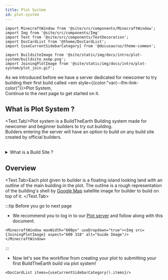 ```yaml
---
title: Plot System
id: plot-system
---
```

```mdx-code-block
import MinecraftWindow from '@site/src/components/MinecraftWindow';
import Img from '@site/src/components/Img'
import Text from '@site/src/components/TextDecoration';
import DocCardList from '@theme/DocCardList';
import {useCurrentSidebarCategory} from '@docusaurus/theme-common';

import BuildsiteImage from '@site/static/img/docs/intro/plot-system/buildsite_exmp.png';
import JoiningPlotImage from '@site/static/img/docs/intro/plot-system/plot_join.gif';
```
<!-- Brief Intro -->
As we introduced before we have a server dedicated for newcomer to try building their first build called <em style={{color:"var(--ifm-link-color)"}}>Plot System</em>,<br/>
Continue to the next page to get started on it.

<!-- Main Topic -->
## What is Plot System ?
<Text.Tab/>Plot system is a BuildTheEarth Building system made for newcomer and beginner builders to try out building.<br/>
Builders entering the server will have an option to build on any build site created by official builders.<br/><br/>
<details><summary>What is a Build Site ?</summary>

Build site is an on-going team project in every country we're building on(ASEAN).<br/>
The plot's buildsite is originally outlined in the [Master server](../visiting#1-master-server) and submitted to [Plot server](../visiting#2-plot-server) for everyone to build on.

:::info our buildsite at Malaysia, Klang
<dt><sup>This buildsite is registered in the plot system too!</sup></dt>
<Img src={BuildsiteImage} aspect="848 477" className="item shadow--md" style={{borderRadius:"6px"}} alt="Welsome To ASEAN BTE" />
:::
</details>

## Overview
<Text.Tab>Each plot given to builder is a floating island looking land with an outline of the main building in the plot.
The outline is a rough representation of the building's shell by [Google Map](https://www.google.com/maps/) satellite image for builder to build on top of it.
</Text.Tab>

:::tip Before you go to next page
- We recommend you to log in to our [Plot server](../visiting#2-plot-server) and follow along with this document.

```mdx-code-block
<MinecraftWindow maxWidth="600px" useDropdown="true"><Img src={JoiningPlotImage} aspect="600 318" alt="Guide Image"/></MinecraftWindow>
```
:::

- Now let's see the workflow from creating your plot to submitting your first BuildTheEarth build via plot system!

```mdx-code-block
<DocCardList items={useCurrentSidebarCategory().items}/>
```